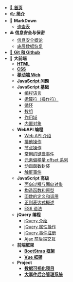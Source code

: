 - [🎨 **首页**](/)
- [👓 **简介**](./README.md)
- 📝 **MarkDown**
  - [速查表](./MarkDown/MarkDown.md)
- 🚔 **信息安全与保密**
  - [信息安全概论](./信息安全与保密/信息安全概论.md)
  - [底层数据恢复](./信息安全与保密/底层数据恢复.md)
- [🤖 **Git 和 Github**](./Git/git.md)
- 🚀 **大前端**
  - [**HTML**](./大前端/html.md)
  - [**CSS**](./大前端/css.md)
  - [**移动端 Web**](./大前端/移动web.md)
  - [**JavaScript 问题**](./大前端/jspro.md)
  - **JavaScript 基础**
    - [编程语言](./大前端/01-JavaScript基础/01/1.md)
    - [运算符（操作符）](./大前端/01-JavaScript基础/02/1.md)
    - [循环](./大前端/01-JavaScript基础/03/1.md)
    - [数组](./大前端/01-JavaScript基础/04/1.md)
    - [作用域](./大前端/01-JavaScript基础/05/1.md)
    - [内置对象](./大前端/01-JavaScript基础/06/1.md)
  - **WebAPI 编程**
    - [Web API 介绍](./大前端/02-WebAPI编程/01/1.md)
    - [排他操作](./大前端/02-WebAPI编程/02/1.md)
    - [节点操作](./大前端/02-WebAPI编程/03/1.md)
    - [常用的键盘事件](./大前端/02-WebAPI编程/04/1.md)
    - [元素偏移量 offset 系列](./大前端/02-WebAPI编程/05/1.md)
    - [动画函数封装](./大前端/02-WebAPI编程/06/1.md)
    - [触屏事件](./大前端/02-WebAPI编程/07/1.md)
  - **JavaScript 高级**
    - [面向过程与面向对象](./大前端/05-JavaScript%20高级/01/1.md)
    - [构造函数和原型](./大前端/05-JavaScript%20高级/02/1.md)
    - [函数的定义和调用](./大前端/05-JavaScript%20高级/03/1.md)
    - [正则表达式概述](./大前端/05-JavaScript%20高级/04/1.md)
    - [ES6 语法](./大前端/05-JavaScript%20高级/05/1.md)
  - **jQuery 编程**
    - [jQuery 介绍](./大前端/03-jQuery编程/01/1.md)
    - [jQuery 属性操作](./大前端/03-jQuery编程/02/1.md)
    - [jQuery 事件注册](./大前端/03-jQuery编程/03/1.md)
    - [Ajax 前后端交互](./大前端/03-jQuery编程/04/ajax.md)
  - **前端框架**
    - [**BootStrap 框架**](./大前端/BootStrap.md)
    - [**Vue 框架**](./大前端/Vue框架/vue.md)
  - **Project**
    - [**数据可视化项目**](./大前端/04-数据可视化项目/数据可视化.md)
    - [**大事件后台管理系统**](./大前端/06-大事件后台管理系统/大事件后台管理系统.md)
